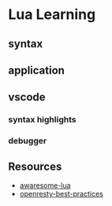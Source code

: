# Lua Learning

## syntax

## application

## vscode

### syntax highlights

### debugger

## Resources

- [awaresome-lua]()
- [openresty-best-practices](https://moonbingbing.gitbooks.io/openresty-best-practices/content/)